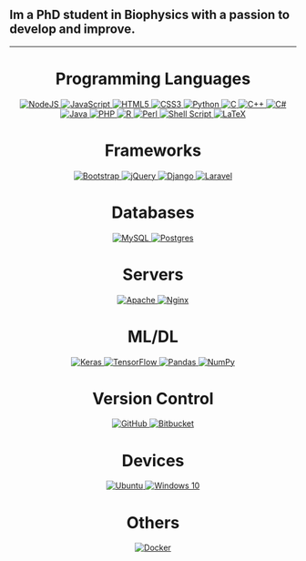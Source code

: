 ## Im a PhD student in Biophysics with a passion to develop and improve.

------

<div align="center">
    <h1>Programming Languages</h1>
    <a href="https://nodejs.org">
        <img alt="NodeJS" src="https://img.shields.io/badge/node.js%20-%2343853D.svg?&style=for-the-badge&logo=node.js&logoColor=white"/>
    </a>
    <a href="https://pt.wikipedia.org/wiki/JavaScript">
        <img alt="JavaScript" src="https://img.shields.io/badge/javascript%20-%23323330.svg?&style=for-the-badge&logo=javascript&logoColor=%23F7DF1E"/>
    </a>
    <a href="https://pt.wikipedia.org/wiki/HTML5">
        <img alt="HTML5" src="https://img.shields.io/badge/html5%20-%23E34F26.svg?&style=for-the-badge&logo=html5&logoColor=white"/>
    </a>
    <a href="https://pt.wikipedia.org/wiki/CSS3">
        <img alt="CSS3" src="https://img.shields.io/badge/css3%20-%231572B6.svg?&style=for-the-badge&logo=css3&logoColor=white"/>
    </a>
    <a href="https://www.python.org">
        <img alt="Python" src="https://img.shields.io/badge/python%20-%2314354C.svg?&style=for-the-badge&logo=python&logoColor=white"/>
    </a>
    <a href="https://pt.wikipedia.org/wiki/C_(linguagem_de_programação)">
        <img alt="C" src="https://img.shields.io/badge/c%20-%2300599C.svg?&style=for-the-badge&logo=c&logoColor=white"/>
    </a>
    <a href="https://www.cplusplus.com">
        <img alt="C++" src="https://img.shields.io/badge/c++%20-%2300599C.svg?&style=for-the-badge&logo=c%2B%2B&ogoColor=white"/>
    </a>
    <a href="https://docs.microsoft.com/pt-br/dotnet/csharp/">
        <img alt="C#" src="https://img.shields.io/badge/c%23%20-%23239120.svg?&style=for-the-badge&logo=c-sharp&logoColor=white"/>
    </a>
    <a href="https://www.java.com">
        <img alt="Java" src="https://img.shields.io/badge/java-%23ED8B00.svg?&style=for-the-badge&logo=java&logoColor=white"/>
    </a>
    <a href="https://www.php.net">
        <img alt="PHP" src="https://img.shields.io/badge/php-%23777BB4.svg?&style=for-the-badge&logo=php&logoColor=white"/>
    </a>
    <a href="https://www.r-project.org">
        <img alt="R" src="https://img.shields.io/badge/r-%23276DC3.svg?&style=for-the-badge&logo=r&logoColor=white"/>
    </a>
    <a href="https://www.perl.org">
        <img alt="Perl" src="https://img.shields.io/badge/perl-%2339457E.svg?&style=for-the-badge&logo=perl&logoColor=white"/>
    </a>
    <a href="https://pt.wikipedia.org/wiki/Shell_script">
        <img alt="Shell Script" src="https://img.shields.io/badge/shell_script%20-%23121011.svg?&style=for-the-badge&logo=gnu-bash&logoColor=white"/>
    </a>
    <a href="https://www.latex-project.org">
        <img alt="LaTeX" src="https://img.shields.io/badge/latex%20-%23008080.svg?&style=for-the-badge&logo=latex&logoColor=white"/>
    </a>
</div>

<div align="center">
    <h1>Frameworks</h1>
    <!--<a href="https://vuejs.org">
        <img alt="Vue.js" src="https://img.shields.io/badge/vuejs%20-%2335495e.svg?&style=for-the-badge&logo=vue.js&logoColor=%234FC08D"/>
    </a>-->
    <a href="https://getbootstrap.com">
        <img alt="Bootstrap" src="https://img.shields.io/badge/bootstrap%20-%23563D7C.svg?&style=for-the-badge&logo=bootstrap&logoColor=white"/>
    </a>
    <a href="https://jquery.com">
        <img alt="jQuery" src="https://img.shields.io/badge/jquery%20-%230769AD.svg?&style=for-the-badge&logo=jquery&logoColor=white"/>
    </a>
    <a href="https://www.djangoproject.com">
        <img alt="Django" src="https://img.shields.io/badge/django%20-%23092E20.svg?&style=for-the-badge&logo=django&logoColor=white"/>
    </a>
    <a href="https://laravel.com/">
        <img alt="Laravel" src="https://img.shields.io/badge/laravel%20-%23323330.svg?&style=for-the-badge&logo=laravel&logoColor=f05340&color=6C6C6C"/>
    </a>
</div>

<div align="center">
    <h1>Databases</h1>
    <a href="https://www.mysql.com">
        <img alt="MySQL" src="https://img.shields.io/badge/mysql-%2300f.svg?&style=for-the-badge&logo=mysql&logoColor=white"/>
    </a>
    <a href="https://www.postgresql.org">
        <img alt="Postgres" src ="https://img.shields.io/badge/postgres-%23316192.svg?&style=for-the-badge&logo=postgresql&logoColor=white"/>
    </a>
</div>

<div align="center">
    <h1>Servers</h1>
    <a href="https://www.apache.org">
        <img alt="Apache" src="https://img.shields.io/badge/apache%20-%23D42029.svg?&style=for-the-badge&logo=apache&logoColor=white"/>
    </a>
    <a href="https://www.nginx.com">
        <img alt="Nginx" src="https://img.shields.io/badge/nginx%20-%23009639.svg?&style=for-the-badge&logo=nginx&logoColor=white"/>
    </a>
</div>

<div align="center">
    <h1>ML/DL</h1>
    <a href="https://keras.io">
        <img alt="Keras" src="https://img.shields.io/badge/Keras%20-%23D00000.svg?&style=for-the-badge&logo=Keras&logoColor=white"/>
    </a>
    <a href="https://www.tensorflow.org/">
        <img alt="TensorFlow" src="https://img.shields.io/badge/TensorFlow%20-%23FF6F00.svg?&style=for-the-badge&logo=TensorFlow&logoColor=white" />
    </a>
    <a href="https://pandas.pydata.org">
        <img alt="Pandas" src="https://img.shields.io/badge/pandas%20-%23150458.svg?&style=for-the-badge&logo=pandas&logoColor=white" />
    </a>
    <a href="https://numpy.org">
        <img alt="NumPy" src="https://img.shields.io/badge/numpy%20-%23013243.svg?&style=for-the-badge&logo=numpy&logoColor=white" />
    </a>
</div>

<div align="center">
    <h1>Version Control</h1>
    <a href="https://github.com">
        <img alt="GitHub" src="https://img.shields.io/badge/github%20-%23121011.svg?&style=for-the-badge&logo=github&logoColor=white"/>
    </a>
    <a href="https://bitbucket.org">
        <img alt="Bitbucket" src="https://img.shields.io/badge/bitbucket%20-%230047B3.svg?&style=for-the-badge&logo=bitbucket&logoColor=white"/>
    </a>
</div>

<div align="center">
    <h1>Devices</h1>
    <a href="https://ubuntu.com">
        <img alt="Ubuntu" src="https://img.shields.io/badge/Ubuntu-E95420?style=for-the-badge&logo=ubuntu&logoColor=white" />
    </a>
    <a href="https://www.microsoft.com/pt-br/windows/">
        <img alt="Windows 10" src="https://img.shields.io/badge/Windows-0078D6?style=for-the-badge&logo=windows&logoColor=white" />
    </a>
</div>

<div align="center">
    <h1>Others</h1>
    <a href="https://www.docker.com">
        <img alt="Docker" src="https://img.shields.io/badge/docker%20-%230db7ed.svg?&style=for-the-badge&logo=docker&logoColor=white"/>
    </a>
</div>
